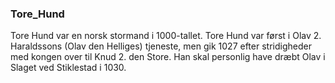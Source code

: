 ### Tore_Hund


Tore Hund var en norsk stormand i 1000-tallet. Tore Hund var først i Olav 2. Haraldssons (Olav den Helliges) tjeneste, men gik 1027 efter stridigheder med kongen over til Knud 2. den Store. Han skal personlig have dræbt Olav i Slaget ved Stiklestad i 1030.